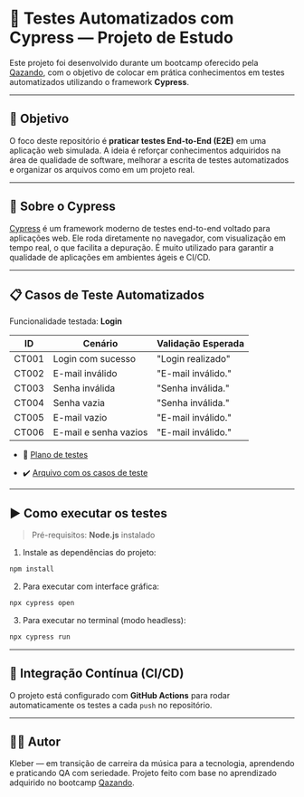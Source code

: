 # 🧪 Testes Automatizados com Cypress — Projeto de Estudo

Este projeto foi desenvolvido durante um bootcamp oferecido pela [Qazando](https://qazando.com.br/), com o objetivo de colocar em prática conhecimentos em testes automatizados utilizando o framework **Cypress**.

---

## 🎯 Objetivo

O foco deste repositório é **praticar testes End-to-End (E2E)** em uma aplicação web simulada. A ideia é reforçar conhecimentos adquiridos na área de qualidade de software, melhorar a escrita de testes automatizados e organizar os arquivos como em um projeto real.

---

## 🧠 Sobre o Cypress

[Cypress](https://www.cypress.io/) é um framework moderno de testes end-to-end voltado para aplicações web. Ele roda diretamente no navegador, com visualização em tempo real, o que facilita a depuração. É muito utilizado para garantir a qualidade de aplicações em ambientes ágeis e CI/CD.

---

## 📋 Casos de Teste Automatizados

Funcionalidade testada: **Login**

| ID     | Cenário                       | Validação Esperada           |
|--------|-------------------------------|------------------------------|
| CT001  | Login com sucesso             | "Login realizado"            |
| CT002  | E-mail inválido               | "E-mail inválido."           |
| CT003  | Senha inválida                | "Senha inválida."            |
| CT004  | Senha vazia                   | "Senha inválida."            |
| CT005  | E-mail vazio                  | "E-mail inválido."           |
| CT006  | E-mail e senha vazios         | "E-mail inválido."           |

- 📝 [Plano de testes](./Testes-manuais/plano-de-teste.md)

- ✔️ [Arquivo com os casos de teste](./Testes-manuais/casos-de-teste.md)

---

## ▶️ Como executar os testes

> Pré-requisitos: **Node.js** instalado

1. Instale as dependências do projeto:

```bash
npm install
````

2. Para executar com interface gráfica:

```bash
npx cypress open
```

3. Para executar no terminal (modo headless):

```bash
npx cypress run
```

---

## 🤖 Integração Contínua (CI/CD)

O projeto está configurado com **GitHub Actions** para rodar automaticamente os testes a cada `push` no repositório.

---

## 👨‍💻 Autor

Kleber — em transição de carreira da música para a tecnologia, aprendendo e praticando QA com seriedade.
Projeto feito com base no aprendizado adquirido no bootcamp [Qazando](https://qazando.com.br/).